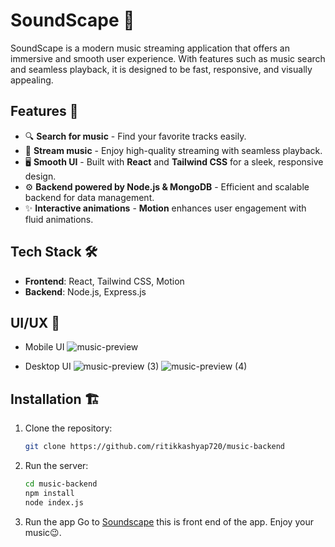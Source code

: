 # SoundScape 🎵

SoundScape is a modern music streaming application that offers an immersive and smooth user experience. With features such as music search and seamless playback, it is designed to be fast, responsive, and visually appealing.

## Features 🚀
- 🔍 **Search for music** - Find your favorite tracks easily.
- 🎵 **Stream music** - Enjoy high-quality streaming with seamless playback.
- 🖥️ **Smooth UI** - Built with **React** and **Tailwind CSS** for a sleek, responsive design.
- ⚙️ **Backend powered by Node.js & MongoDB** - Efficient and scalable backend for data management.
- ✨ **Interactive animations** - **Motion** enhances user engagement with fluid animations.

## Tech Stack 🛠️
- **Frontend**: React, Tailwind CSS, Motion
- **Backend**: Node.js, Express.js

## UI/UX 📱
- Mobile UI
  ![music-preview](https://github.com/user-attachments/assets/7271106e-8a22-4558-9521-012e2860e5a2)

- Desktop UI
  ![music-preview (3)](https://github.com/user-attachments/assets/439c0c68-efb4-4535-b60a-d1c7f195095a)
  ![music-preview (4)](https://github.com/user-attachments/assets/1858f391-2bf3-4591-a96c-836d31df0f16)





## Installation 🏗️
1. Clone the repository:
   ```bash
   git clone https://github.com/ritikkashyap720/music-backend
2. Run the server:
   
   ```bash
   cd music-backend
   npm install
   node index.js
4. Run the app
 Go to  [Soundscape](https://music-6dku.onrender.com/) this is front end of the app.
 Enjoy your music😉.
